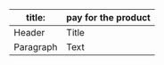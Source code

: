 | title:      | pay for the product |
| ----------- | ----------- |
| Header      | Title       |
| Paragraph   | Text        |
